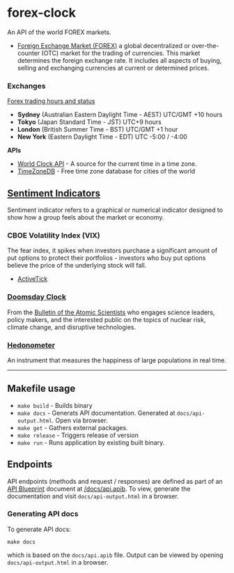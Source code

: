 # forex-clock
An API of the world FOREX markets.

- [Foreign Exchange Market (FOREX)](https://en.wikipedia.org/wiki/Foreign_exchange_market)
a global decentralized or over-the-counter (OTC) market for the trading of currencies. This market determines the
foreign exchange rate. It includes all aspects of buying, selling and exchanging currencies at current or determined
prices.

### Exchanges
[Forex trading hours and status](https://www.oanda.com/forex-trading/analysis/market-hours)
- **Sydney** (Australian Eastern Daylight Time - AEST) UTC/GMT +10 hours
- **Tokyo** (Japan Standard Time - JST) UTC+9 hours
- **London** (British Summer Time - BST) UTC/GMT +1 hour
- **New York** (Eastern Daylight Time - EDT) UTC -5:00 / -4:00

**APIs**
- [World Clock API](http://worldclockapi.com) - A source for the current time in a time zone.
- [TimeZoneDB](https://timezonedb.com/time-zones) - Free time zone database for cities of the world

## [Sentiment Indicators](https://www.investopedia.com/terms/s/sentimentindicator.asp)
Sentiment indicator refers to a graphical or numerical indicator designed to show how a group feels about the market or
economy.

### CBOE Volatility Index (VIX)
The fear index, it spikes when investors purchase a significant amount of put options  to protect their portfolios -
investors who buy put options believe the price of the underlying stock will fall.
- [ActiveTick](http://www.activetick.com)

### [Doomsday Clock](https://en.wikipedia.org/wiki/Doomsday_Clock)
From the [Bulletin of the Atomic Scientists](https://thebulletin.org/) who engages science leaders, policy makers, and
the interested public on the topics of nuclear risk, climate change, and disruptive technologies.

### [Hedonometer](http://hedonometer.org)
An instrument that measures the happiness of large populations in real time.

---

## Makefile usage

- `make build` - Builds binary
- `make docs` - Generats API documentation. Generated at `docs/api-output.html`. Open via browser.
- `make get` - Gathers external packages.
- `make release` - Triggers release of version
- `make run` - Runs application by existing built binary.

## Endpoints

API endpoints (methods and request / responses) are defined as part of an [API Blueprint](https://apiblueprint.org/) document at [/docs/api.apib](https://github.com/deezone/forex-clock/blob/master/docs/api.apib). To view, generate the documentation and visit `docs/api-output.html` in a browser.

### Generating API docs

To generate API docs:

```
make docs
```

which is based on the `docs/api.apib` file. Output can be viewed by opening `docs/api-output.html` in a browser.
